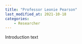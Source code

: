 ```yaml
---
title: "Professor Leonie Pearson"
last_modified_at: 2021-10-18
categories:
    - Researcher
---
```


Introduction text
